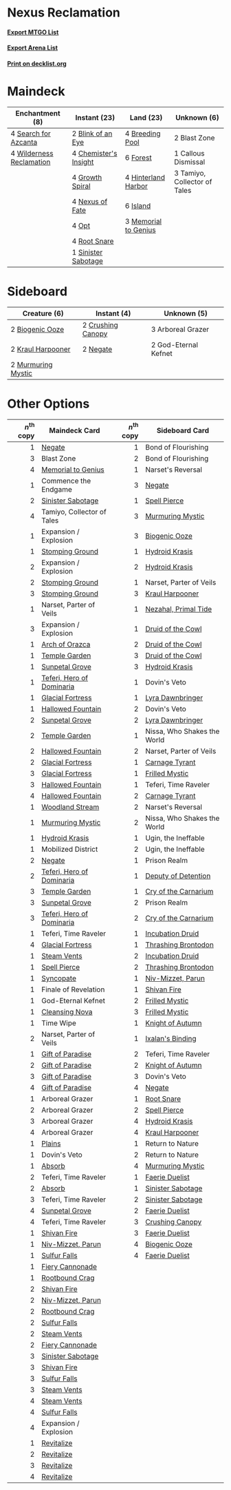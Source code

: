 # Nexus Reclamation

#### [Export MTGO List](../collection/Nexus%20Reclamation/Nexus%20Reclamation.txt)
#### [Export Arena List](../collection/Nexus%20Reclamation/Nexus%20Reclamation_arena.txt)
#### [Print on decklist.org](http://decklist.org/?deckmain=2%09Blast%20Zone%0A2%09Blink%20of%20an%20Eye%0A4%09Breeding%20Pool%0A1%09Callous%20Dismissal%0A4%09Chemister's%20Insight%0A6%09Forest%0A4%09Growth%20Spiral%0A4%09Hinterland%20Harbor%0A6%09Island%0A3%09Memorial%20to%20Genius%0A4%09Nexus%20of%20Fate%0A4%09Opt%0A4%09Root%20Snare%0A4%09Search%20for%20Azcanta%0A1%09Sinister%20Sabotage%0A3%09Tamiyo,%20Collector%20of%20Tales%0A4%09Wilderness%20Reclamation&deckside=3%09Arboreal%20Grazer%0A2%09Biogenic%20Ooze%0A2%09Crushing%20Canopy%0A2%09God-Eternal%20Kefnet%0A2%09Kraul%20Harpooner%0A2%09Murmuring%20Mystic%0A2%09Negate)
# Maindeck

|                                          Enchantment (8)                                          |                                          Instant (23)                                          |                                           Land (23)                                           |        Unknown (6)         |
|---------------------------------------------------------------------------------------------------|------------------------------------------------------------------------------------------------|-----------------------------------------------------------------------------------------------|----------------------------|
|4 [Search for Azcanta](http://gatherer.wizards.com/Pages/Card/Details.aspx?multiverseid=435226)    |2 [Blink of an Eye](http://gatherer.wizards.com/Pages/Card/Details.aspx?multiverseid=442934)    |4 [Breeding Pool](http://gatherer.wizards.com/Pages/Card/Details.aspx?multiverseid=97088)      |2 Blast Zone                |
|4 [Wilderness Reclamation](http://gatherer.wizards.com/Pages/Card/Details.aspx?multiverseid=457293)|4 [Chemister's Insight](http://gatherer.wizards.com/Pages/Card/Details.aspx?multiverseid=452782)|6 [Forest](http://gatherer.wizards.com/Pages/Card/Details.aspx?multiverseid=439860)            |1 Callous Dismissal         |
|                                                                                                   |4 [Growth Spiral](http://gatherer.wizards.com/Pages/Card/Details.aspx?multiverseid=457322)      |4 [Hinterland Harbor](http://gatherer.wizards.com/Pages/Card/Details.aspx?multiverseid=443128) |3 Tamiyo, Collector of Tales|
|                                                                                                   |4 [Nexus of Fate](http://gatherer.wizards.com/Pages/Card/Details.aspx?multiverseid=450253)      |6 [Island](http://gatherer.wizards.com/Pages/Card/Details.aspx?multiverseid=439857)            |                            |
|                                                                                                   |4 [Opt](http://gatherer.wizards.com/Pages/Card/Details.aspx?multiverseid=442948)                |3 [Memorial to Genius](http://gatherer.wizards.com/Pages/Card/Details.aspx?multiverseid=443131)|                            |
|                                                                                                   |4 [Root Snare](http://gatherer.wizards.com/Pages/Card/Details.aspx?multiverseid=447335)         |                                                                                               |                            |
|                                                                                                   |1 [Sinister Sabotage](http://gatherer.wizards.com/Pages/Card/Details.aspx?multiverseid=452804)  |                                                                                               |                            |


# Sideboard

|                                        Creature (6)                                         |                                        Instant (4)                                         |    Unknown (5)     |
|---------------------------------------------------------------------------------------------|--------------------------------------------------------------------------------------------|--------------------|
|2 [Biogenic Ooze](http://gatherer.wizards.com/Pages/Card/Details.aspx?multiverseid=457266)   |2 [Crushing Canopy](http://gatherer.wizards.com/Pages/Card/Details.aspx?multiverseid=452876)|3 Arboreal Grazer   |
|2 [Kraul Harpooner](http://gatherer.wizards.com/Pages/Card/Details.aspx?multiverseid=452886) |2 [Negate](http://gatherer.wizards.com/Pages/Card/Details.aspx?multiverseid=423707)         |2 God-Eternal Kefnet|
|2 [Murmuring Mystic](http://gatherer.wizards.com/Pages/Card/Details.aspx?multiverseid=452795)|                                                                                            |                    |


# Other Options

|*n*<sup>th</sup> copy|                                           Maindeck Card                                            |*n*<sup>th</sup> copy|                                        Sideboard Card                                         |
|--------------------:|----------------------------------------------------------------------------------------------------|--------------------:|-----------------------------------------------------------------------------------------------|
|                    1|[Negate](http://gatherer.wizards.com/Pages/Card/Details.aspx?multiverseid=423707)                   |                    1|Bond of Flourishing                                                                            |
|                    3|Blast Zone                                                                                          |                    2|Bond of Flourishing                                                                            |
|                    4|[Memorial to Genius](http://gatherer.wizards.com/Pages/Card/Details.aspx?multiverseid=443131)       |                    1|Narset's Reversal                                                                              |
|                    1|Commence the Endgame                                                                                |                    3|[Negate](http://gatherer.wizards.com/Pages/Card/Details.aspx?multiverseid=423707)              |
|                    2|[Sinister Sabotage](http://gatherer.wizards.com/Pages/Card/Details.aspx?multiverseid=452804)        |                    1|[Spell Pierce](http://gatherer.wizards.com/Pages/Card/Details.aspx?multiverseid=425876)        |
|                    4|Tamiyo, Collector of Tales                                                                          |                    3|[Murmuring Mystic](http://gatherer.wizards.com/Pages/Card/Details.aspx?multiverseid=452795)    |
|                    1|Expansion / Explosion                                                                               |                    3|[Biogenic Ooze](http://gatherer.wizards.com/Pages/Card/Details.aspx?multiverseid=457266)       |
|                    1|[Stomping Ground](http://gatherer.wizards.com/Pages/Card/Details.aspx?multiverseid=405110)          |                    1|[Hydroid Krasis](http://gatherer.wizards.com/Pages/Card/Details.aspx?multiverseid=457327)      |
|                    2|Expansion / Explosion                                                                               |                    2|[Hydroid Krasis](http://gatherer.wizards.com/Pages/Card/Details.aspx?multiverseid=457327)      |
|                    2|[Stomping Ground](http://gatherer.wizards.com/Pages/Card/Details.aspx?multiverseid=405110)          |                    1|Narset, Parter of Veils                                                                        |
|                    3|[Stomping Ground](http://gatherer.wizards.com/Pages/Card/Details.aspx?multiverseid=405110)          |                    3|[Kraul Harpooner](http://gatherer.wizards.com/Pages/Card/Details.aspx?multiverseid=452886)     |
|                    1|Narset, Parter of Veils                                                                             |                    1|[Nezahal, Primal Tide](http://gatherer.wizards.com/Pages/Card/Details.aspx?multiverseid=439702)|
|                    3|Expansion / Explosion                                                                               |                    1|[Druid of the Cowl](http://gatherer.wizards.com/Pages/Card/Details.aspx?multiverseid=423773)   |
|                    1|[Arch of Orazca](http://gatherer.wizards.com/Pages/Card/Details.aspx?multiverseid=439849)           |                    2|[Druid of the Cowl](http://gatherer.wizards.com/Pages/Card/Details.aspx?multiverseid=423773)   |
|                    1|[Temple Garden](http://gatherer.wizards.com/Pages/Card/Details.aspx?multiverseid=405112)            |                    3|[Druid of the Cowl](http://gatherer.wizards.com/Pages/Card/Details.aspx?multiverseid=423773)   |
|                    1|[Sunpetal Grove](http://gatherer.wizards.com/Pages/Card/Details.aspx?multiverseid=420946)           |                    3|[Hydroid Krasis](http://gatherer.wizards.com/Pages/Card/Details.aspx?multiverseid=457327)      |
|                    1|[Teferi, Hero of Dominaria](http://gatherer.wizards.com/Pages/Card/Details.aspx?multiverseid=443095)|                    1|Dovin's Veto                                                                                   |
|                    1|[Glacial Fortress](http://gatherer.wizards.com/Pages/Card/Details.aspx?multiverseid=190562)         |                    1|[Lyra Dawnbringer](http://gatherer.wizards.com/Pages/Card/Details.aspx?multiverseid=442914)    |
|                    1|[Hallowed Fountain](http://gatherer.wizards.com/Pages/Card/Details.aspx?multiverseid=97071)         |                    2|Dovin's Veto                                                                                   |
|                    2|[Sunpetal Grove](http://gatherer.wizards.com/Pages/Card/Details.aspx?multiverseid=420946)           |                    2|[Lyra Dawnbringer](http://gatherer.wizards.com/Pages/Card/Details.aspx?multiverseid=442914)    |
|                    2|[Temple Garden](http://gatherer.wizards.com/Pages/Card/Details.aspx?multiverseid=405112)            |                    1|Nissa, Who Shakes the World                                                                    |
|                    2|[Hallowed Fountain](http://gatherer.wizards.com/Pages/Card/Details.aspx?multiverseid=97071)         |                    2|Narset, Parter of Veils                                                                        |
|                    2|[Glacial Fortress](http://gatherer.wizards.com/Pages/Card/Details.aspx?multiverseid=190562)         |                    1|[Carnage Tyrant](http://gatherer.wizards.com/Pages/Card/Details.aspx?multiverseid=435334)      |
|                    3|[Glacial Fortress](http://gatherer.wizards.com/Pages/Card/Details.aspx?multiverseid=190562)         |                    1|[Frilled Mystic](http://gatherer.wizards.com/Pages/Card/Details.aspx?multiverseid=457318)      |
|                    3|[Hallowed Fountain](http://gatherer.wizards.com/Pages/Card/Details.aspx?multiverseid=97071)         |                    1|Teferi, Time Raveler                                                                           |
|                    4|[Hallowed Fountain](http://gatherer.wizards.com/Pages/Card/Details.aspx?multiverseid=97071)         |                    2|[Carnage Tyrant](http://gatherer.wizards.com/Pages/Card/Details.aspx?multiverseid=435334)      |
|                    1|[Woodland Stream](http://gatherer.wizards.com/Pages/Card/Details.aspx?multiverseid=429679)          |                    2|Narset's Reversal                                                                              |
|                    1|[Murmuring Mystic](http://gatherer.wizards.com/Pages/Card/Details.aspx?multiverseid=452795)         |                    2|Nissa, Who Shakes the World                                                                    |
|                    1|[Hydroid Krasis](http://gatherer.wizards.com/Pages/Card/Details.aspx?multiverseid=457327)           |                    1|Ugin, the Ineffable                                                                            |
|                    1|Mobilized District                                                                                  |                    2|Ugin, the Ineffable                                                                            |
|                    2|[Negate](http://gatherer.wizards.com/Pages/Card/Details.aspx?multiverseid=423707)                   |                    1|Prison Realm                                                                                   |
|                    2|[Teferi, Hero of Dominaria](http://gatherer.wizards.com/Pages/Card/Details.aspx?multiverseid=443095)|                    1|[Deputy of Detention](http://gatherer.wizards.com/Pages/Card/Details.aspx?multiverseid=457309) |
|                    3|[Temple Garden](http://gatherer.wizards.com/Pages/Card/Details.aspx?multiverseid=405112)            |                    1|[Cry of the Carnarium](http://gatherer.wizards.com/Pages/Card/Details.aspx?multiverseid=457214)|
|                    3|[Sunpetal Grove](http://gatherer.wizards.com/Pages/Card/Details.aspx?multiverseid=420946)           |                    2|Prison Realm                                                                                   |
|                    3|[Teferi, Hero of Dominaria](http://gatherer.wizards.com/Pages/Card/Details.aspx?multiverseid=443095)|                    2|[Cry of the Carnarium](http://gatherer.wizards.com/Pages/Card/Details.aspx?multiverseid=457214)|
|                    1|Teferi, Time Raveler                                                                                |                    1|[Incubation Druid](http://gatherer.wizards.com/Pages/Card/Details.aspx?multiverseid=457275)    |
|                    4|[Glacial Fortress](http://gatherer.wizards.com/Pages/Card/Details.aspx?multiverseid=190562)         |                    1|[Thrashing Brontodon](http://gatherer.wizards.com/Pages/Card/Details.aspx?multiverseid=456570) |
|                    1|[Steam Vents](http://gatherer.wizards.com/Pages/Card/Details.aspx?multiverseid=405109)              |                    2|[Incubation Druid](http://gatherer.wizards.com/Pages/Card/Details.aspx?multiverseid=457275)    |
|                    1|[Spell Pierce](http://gatherer.wizards.com/Pages/Card/Details.aspx?multiverseid=425876)             |                    2|[Thrashing Brontodon](http://gatherer.wizards.com/Pages/Card/Details.aspx?multiverseid=456570) |
|                    1|[Syncopate](http://gatherer.wizards.com/Pages/Card/Details.aspx?multiverseid=442955)                |                    1|[Niv-Mizzet, Parun](http://gatherer.wizards.com/Pages/Card/Details.aspx?multiverseid=452942)   |
|                    1|Finale of Revelation                                                                                |                    1|[Shivan Fire](http://gatherer.wizards.com/Pages/Card/Details.aspx?multiverseid=443030)         |
|                    1|God-Eternal Kefnet                                                                                  |                    2|[Frilled Mystic](http://gatherer.wizards.com/Pages/Card/Details.aspx?multiverseid=457318)      |
|                    1|[Cleansing Nova](http://gatherer.wizards.com/Pages/Card/Details.aspx?multiverseid=447145)           |                    3|[Frilled Mystic](http://gatherer.wizards.com/Pages/Card/Details.aspx?multiverseid=457318)      |
|                    1|Time Wipe                                                                                           |                    1|[Knight of Autumn](http://gatherer.wizards.com/Pages/Card/Details.aspx?multiverseid=452933)    |
|                    2|Narset, Parter of Veils                                                                             |                    1|[Ixalan's Binding](http://gatherer.wizards.com/Pages/Card/Details.aspx?multiverseid=435168)    |
|                    1|[Gift of Paradise](http://gatherer.wizards.com/Pages/Card/Details.aspx?multiverseid=426869)         |                    2|Teferi, Time Raveler                                                                           |
|                    2|[Gift of Paradise](http://gatherer.wizards.com/Pages/Card/Details.aspx?multiverseid=426869)         |                    2|[Knight of Autumn](http://gatherer.wizards.com/Pages/Card/Details.aspx?multiverseid=452933)    |
|                    3|[Gift of Paradise](http://gatherer.wizards.com/Pages/Card/Details.aspx?multiverseid=426869)         |                    3|Dovin's Veto                                                                                   |
|                    4|[Gift of Paradise](http://gatherer.wizards.com/Pages/Card/Details.aspx?multiverseid=426869)         |                    4|[Negate](http://gatherer.wizards.com/Pages/Card/Details.aspx?multiverseid=423707)              |
|                    1|Arboreal Grazer                                                                                     |                    1|[Root Snare](http://gatherer.wizards.com/Pages/Card/Details.aspx?multiverseid=447335)          |
|                    2|Arboreal Grazer                                                                                     |                    2|[Spell Pierce](http://gatherer.wizards.com/Pages/Card/Details.aspx?multiverseid=425876)        |
|                    3|Arboreal Grazer                                                                                     |                    4|[Hydroid Krasis](http://gatherer.wizards.com/Pages/Card/Details.aspx?multiverseid=457327)      |
|                    4|Arboreal Grazer                                                                                     |                    4|[Kraul Harpooner](http://gatherer.wizards.com/Pages/Card/Details.aspx?multiverseid=452886)     |
|                    1|[Plains](http://gatherer.wizards.com/Pages/Card/Details.aspx?multiverseid=439856)                   |                    1|Return to Nature                                                                               |
|                    1|Dovin's Veto                                                                                        |                    2|Return to Nature                                                                               |
|                    1|[Absorb](http://gatherer.wizards.com/Pages/Card/Details.aspx?multiverseid=23155)                    |                    4|[Murmuring Mystic](http://gatherer.wizards.com/Pages/Card/Details.aspx?multiverseid=452795)    |
|                    2|Teferi, Time Raveler                                                                                |                    1|[Faerie Duelist](http://gatherer.wizards.com/Pages/Card/Details.aspx?multiverseid=457183)      |
|                    2|[Absorb](http://gatherer.wizards.com/Pages/Card/Details.aspx?multiverseid=23155)                    |                    1|[Sinister Sabotage](http://gatherer.wizards.com/Pages/Card/Details.aspx?multiverseid=452804)   |
|                    3|Teferi, Time Raveler                                                                                |                    2|[Sinister Sabotage](http://gatherer.wizards.com/Pages/Card/Details.aspx?multiverseid=452804)   |
|                    4|[Sunpetal Grove](http://gatherer.wizards.com/Pages/Card/Details.aspx?multiverseid=420946)           |                    2|[Faerie Duelist](http://gatherer.wizards.com/Pages/Card/Details.aspx?multiverseid=457183)      |
|                    4|Teferi, Time Raveler                                                                                |                    3|[Crushing Canopy](http://gatherer.wizards.com/Pages/Card/Details.aspx?multiverseid=452876)     |
|                    1|[Shivan Fire](http://gatherer.wizards.com/Pages/Card/Details.aspx?multiverseid=443030)              |                    3|[Faerie Duelist](http://gatherer.wizards.com/Pages/Card/Details.aspx?multiverseid=457183)      |
|                    1|[Niv-Mizzet, Parun](http://gatherer.wizards.com/Pages/Card/Details.aspx?multiverseid=452942)        |                    4|[Biogenic Ooze](http://gatherer.wizards.com/Pages/Card/Details.aspx?multiverseid=457266)       |
|                    1|[Sulfur Falls](http://gatherer.wizards.com/Pages/Card/Details.aspx?multiverseid=443135)             |                    4|[Faerie Duelist](http://gatherer.wizards.com/Pages/Card/Details.aspx?multiverseid=457183)      |
|                    1|[Fiery Cannonade](http://gatherer.wizards.com/Pages/Card/Details.aspx?multiverseid=435297)          |                     |                                                                                               |
|                    1|[Rootbound Crag](http://gatherer.wizards.com/Pages/Card/Details.aspx?multiverseid=420934)           |                     |                                                                                               |
|                    2|[Shivan Fire](http://gatherer.wizards.com/Pages/Card/Details.aspx?multiverseid=443030)              |                     |                                                                                               |
|                    2|[Niv-Mizzet, Parun](http://gatherer.wizards.com/Pages/Card/Details.aspx?multiverseid=452942)        |                     |                                                                                               |
|                    2|[Rootbound Crag](http://gatherer.wizards.com/Pages/Card/Details.aspx?multiverseid=420934)           |                     |                                                                                               |
|                    2|[Sulfur Falls](http://gatherer.wizards.com/Pages/Card/Details.aspx?multiverseid=443135)             |                     |                                                                                               |
|                    2|[Steam Vents](http://gatherer.wizards.com/Pages/Card/Details.aspx?multiverseid=405109)              |                     |                                                                                               |
|                    2|[Fiery Cannonade](http://gatherer.wizards.com/Pages/Card/Details.aspx?multiverseid=435297)          |                     |                                                                                               |
|                    3|[Sinister Sabotage](http://gatherer.wizards.com/Pages/Card/Details.aspx?multiverseid=452804)        |                     |                                                                                               |
|                    3|[Shivan Fire](http://gatherer.wizards.com/Pages/Card/Details.aspx?multiverseid=443030)              |                     |                                                                                               |
|                    3|[Sulfur Falls](http://gatherer.wizards.com/Pages/Card/Details.aspx?multiverseid=443135)             |                     |                                                                                               |
|                    3|[Steam Vents](http://gatherer.wizards.com/Pages/Card/Details.aspx?multiverseid=405109)              |                     |                                                                                               |
|                    4|[Steam Vents](http://gatherer.wizards.com/Pages/Card/Details.aspx?multiverseid=405109)              |                     |                                                                                               |
|                    4|[Sulfur Falls](http://gatherer.wizards.com/Pages/Card/Details.aspx?multiverseid=443135)             |                     |                                                                                               |
|                    4|Expansion / Explosion                                                                               |                     |                                                                                               |
|                    1|[Revitalize](http://gatherer.wizards.com/Pages/Card/Details.aspx?multiverseid=447171)               |                     |                                                                                               |
|                    2|[Revitalize](http://gatherer.wizards.com/Pages/Card/Details.aspx?multiverseid=447171)               |                     |                                                                                               |
|                    3|[Revitalize](http://gatherer.wizards.com/Pages/Card/Details.aspx?multiverseid=447171)               |                     |                                                                                               |
|                    4|[Revitalize](http://gatherer.wizards.com/Pages/Card/Details.aspx?multiverseid=447171)               |                     |                                                                                               |

